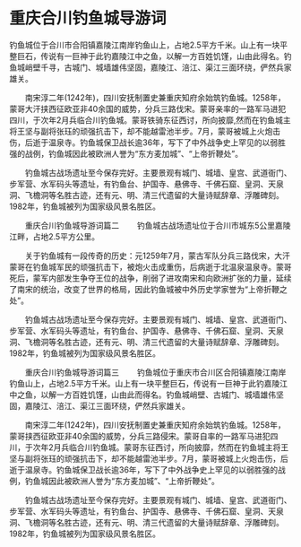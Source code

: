 # 重庆合川钓鱼城导游词
钓鱼城位于合川市合阳镇嘉陵江南岸钓鱼山上，占地2.5平方千米。山上有一块平整巨石，传说有一巨神于此钓嘉陵江中之鱼，以解一方百姓饥馑，山由此得名。钓鱼城峭壁千寻，古城门、城墙雄伟坚固，嘉陵江、涪江、渠江三面环绕，俨然兵家雄关。

　　南宋淳二年(1242年)，四川安抚制置史兼重庆知府余始筑钓鱼城。1258年，蒙哥大汗挟西征欧亚非40余国的威势，分兵三路伐宋。蒙哥亲率的一路军马进犯四川，于次年2月兵临合川钓鱼城。蒙哥铁骑东征西讨，所向披靡,然而在钓鱼城主将王坚与副将张珏的顽强抗击下，却不能越雷池半步。7月，蒙哥被城上火炮击伤，后逝于温泉寺。钓鱼城保卫战长逾36年，写下了中外战争史上罕见的以弱胜强的战例，钓鱼城因此被欧洲人誉为“东方麦加城”、“上帝折鞭处”。

　　钓鱼城古战场遗址至今保存完好。主要景观有城门、城墙、皇宫、武道衙门、步军营、水军码头等遗址，有钓鱼台、护国寺、悬佛寺、千佛石窟、皇洞、天泉洞、飞檐洞等名胜古迹，还有元、明、清三代遗留的大量诗赋辞章、浮雕碑刻。1982年，钓鱼城被列为国家级风景名胜区。

　　重庆合川钓鱼城导游词篇二
　　钓鱼城古战场遗址位于合川市城东5公里嘉陵江畔，占地2.5平方公里。

　　关于钓鱼城有一段传奇的历史：元1259年7月，蒙古军队分兵三路伐宋，大汗蒙哥在钓鱼城军民的顽强抗击下，被炮火击成重伤，后病逝于北温泉温泉寺。蒙哥死后，蒙军内部发生争夺王位的战争，削弱了进攻南宋和向欧洲扩张的力量，延续了南宋的统治，改变了世界的格局，因此钓鱼城被中外历史学家誉为“上帝折鞭之处”。

　　钓鱼城古战场遗址至今保存完好。主要景观有城门、城墙、皇宫、武道衙门、步军营、水军码头等遗址，有钓鱼台、护国寺、悬佛寺、千佛石窟、皇洞、天泉洞、飞檐洞等名胜古迹，还有元、明、清三代遗留的大量诗赋辞章、浮雕碑刻。1982年，钓鱼城被列为国家级风景名胜区。

　　重庆合川钓鱼城导游词篇三
　　钓鱼城位于重庆市合川区合阳镇嘉陵江南岸钓鱼山上，占地2.5平方千米。山上有一块平整巨石，传说有一巨神于此钓嘉陵江中之鱼，以解一方百姓饥馑，山由此而得名。钓鱼城峭壁、古城门、城墙雄伟坚固，嘉陵江、涪江、渠江三面环绕，俨然兵家雄关。

　　南宋淳二年(1242年)，四川安抚制置史兼重庆知府余始筑钓鱼城。1258年，蒙哥挟西征欧亚非40余国的威势，分兵三路侵宋。蒙哥自率的一路军马进犯四川，于次年2月兵临合川钓鱼城。蒙哥东征西讨，所向披靡，然而在钓鱼城主将王坚与副将张珏的顽强抗击下，却不能越雷池半步。7月，蒙哥被城上火炮击伤，后逝于温泉寺。钓鱼城保卫战长逾36年，写下了中外战争史上罕见的以弱胜强的战例，钓鱼城因此被欧洲人誉为“东方麦加城”、“上帝折鞭处”。

　　钓鱼城古战场遗址至今保存完好。主要景观有城门、城墙、皇宫、武道衙门、步军营、水军码头等遗址，有钓鱼台、护国寺、悬佛寺、千佛石窟、皇洞、天泉洞、飞檐洞等名胜古迹，还有元、明、清三代遗留的大量诗赋辞章、浮雕碑刻。1982年，钓鱼城被列为国家级风景名胜区。